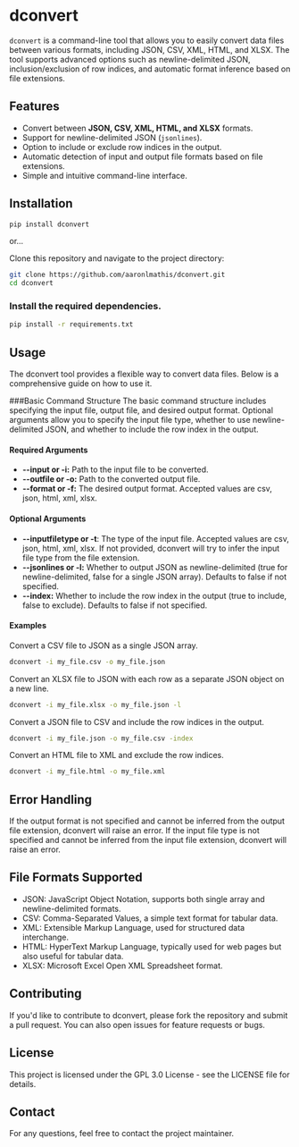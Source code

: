 # dconvert

`dconvert` is a command-line tool that allows you to easily convert data files between various formats, including JSON, CSV, XML, HTML, and XLSX. The tool supports advanced options such as newline-delimited JSON, inclusion/exclusion of row indices, and automatic format inference based on file extensions.

## Features

- Convert between **JSON, CSV, XML, HTML, and XLSX** formats.
- Support for newline-delimited JSON (`jsonlines`).
- Option to include or exclude row indices in the output.
- Automatic detection of input and output file formats based on file extensions.
- Simple and intuitive command-line interface.

## Installation

```bash
pip install dconvert
```
or...

Clone this repository and navigate to the project directory:

```bash
git clone https://github.com/aaronlmathis/dconvert.git
cd dconvert
```

### Install the required dependencies.
```bash
pip install -r requirements.txt
```

## Usage
The dconvert tool provides a flexible way to convert data files. Below is a comprehensive guide on how to use it.

###Basic Command Structure
The basic command structure includes specifying the input file, output file, and desired output format. Optional arguments allow you to specify the input file type, whether to use newline-delimited JSON, and whether to include the row index in the output.

#### Required Arguments
- **--input or -i:** Path to the input file to be converted.
- **--outfile or -o:** Path to the converted output file.
- **--format or -f:** The desired output format. Accepted values are csv, json, html, xml, xlsx.

#### Optional Arguments
- **--inputfiletype or -t**: The type of the input file. Accepted values are csv, json, html, xml, xlsx.
If not provided, dconvert will try to infer the input file type from the file extension.
- **--jsonlines or -l:** Whether to output JSON as newline-delimited (true for newline-delimited, false for a single JSON array).
Defaults to false if not specified.
- **--index:** Whether to include the row index in the output (true to include, false to exclude).
Defaults to false if not specified.

#### Examples
Convert a CSV file to JSON as a single JSON array.
```bash
dconvert -i my_file.csv -o my_file.json
```
Convert an XLSX file to JSON with each row as a separate JSON object on a new line.
```bash
dconvert -i my_file.xlsx -o my_file.json -l 
```
Convert a JSON file to CSV and include the row indices in the output.
```bash
dconvert -i my_file.json -o my_file.csv -index
```
Convert an HTML file to XML and exclude the row indices.
```bash
dconvert -i my_file.html -o my_file.xml
```
## Error Handling
If the output format is not specified and cannot be inferred from the output file extension, dconvert will raise an error. If the input file type is not specified and cannot be inferred from the input file extension, dconvert will raise an error.

## File Formats Supported
- JSON: JavaScript Object Notation, supports both single array and newline-delimited formats.
- CSV: Comma-Separated Values, a simple text format for tabular data.
- XML: Extensible Markup Language, used for structured data interchange.
- HTML: HyperText Markup Language, typically used for web pages but also useful for tabular data.
- XLSX: Microsoft Excel Open XML Spreadsheet format.

## Contributing
If you'd like to contribute to dconvert, please fork the repository and submit a pull request. You can also open issues for feature requests or bugs.

## License
This project is licensed under the GPL 3.0 License - see the LICENSE file for details.

## Contact
For any questions, feel free to contact the project maintainer.
